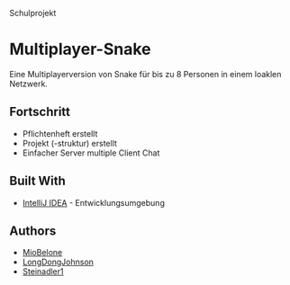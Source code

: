 Schulprojekt

# Multiplayer-Snake

Eine Multiplayerversion von Snake für bis zu 8 Personen in einem loaklen Netzwerk.

## Fortschritt

* Pflichtenheft erstellt
* Projekt (-struktur) erstellt
* Einfacher Server multiple Client Chat

## Built With

* [IntelliJ IDEA](https://www.jetbrains.com/idea/) - Entwicklungsumgebung

## Authors

* [MioBelone](https://github.com/MioBelone)
* [LongDongJohnson](https://github.com/LongDongJohnson)
* [Steinadler1](https://github.com/Steinadler1)
